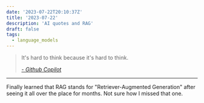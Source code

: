 ```yaml
---
date: '2023-07-22T20:10:37Z'
title: '2023-07-22'
description: 'AI quotes and RAG'
draft: false
tags:
  - language_models
---
```


> It's hard to think because it's hard to think.
>
> [_- Github Copilot_](https://twitter.com/Nexuist/status/1682783966074486786)

---

Finally learned that RAG stands for "Retriever-Augmented Generation" after seeing it all over the place for months.
Not sure how I missed that one.
